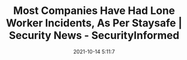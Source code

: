 ---
"title": "Most Companies Have Had Lone Worker Incidents, As Per Staysafe | Security News - SecurityInformed"
"date": "2021-10-14 5:11:7"
"feed_name": "GOOGLENEWSCONSTRUCTION"
"feed_website": "https://news.google.com/search?q=construction%2Bincident&hl=en-US&gl=US&ceid=US:en"
"feed_rss": "https://news.google.com/rss/search?q=construction%2Bincident&hl=en-US&gl=US&ceid=US:en"
"link": "https://www.securityinformed.com/news/staysafe-research-shows-majority-companies-lone-co-12135-ga.1634127708.html"
"source": "{'href': 'https://www.securityinformed.com', 'title': 'SecurityInformed'}"
"file": "_posts/2021-1-1-178fcc18aee9b85145efb2a745faab6a68909d18.md"
"accident": "1"
"drilling": "0"
"dead": "0"
"injured": "0"
"arrested": "0"
"place": "unknown place"
"where": "unknown site"
"causes": "unknown"
"place_uri": "unknown place"
---